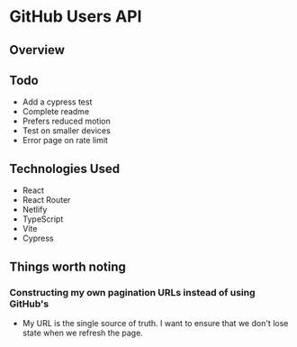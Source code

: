 # GitHub Users API

## Overview

## Todo

- Add a cypress test
- Complete readme
- Prefers reduced motion
- Test on smaller devices
- Error page on rate limit

## Technologies Used

- React
- React Router
- Netlify
- TypeScript
- Vite
- Cypress

## Things worth noting

### Constructing my own pagination URLs instead of using GitHub's

- My URL is the single source of truth. I want to ensure that we don't lose state when we refresh the page.
